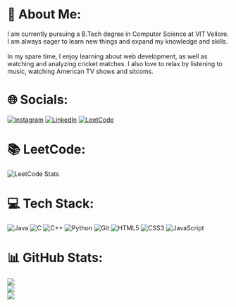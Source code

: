 # 💫 About Me:
I am currently pursuing a B.Tech degree in Computer Science at VIT Vellore. I am always eager to learn new things and expand my knowledge and skills. <br><br>In my spare time, I enjoy learning about web development, as well as watching and analyzing cricket matches. I also love to relax by listening to music, watching American TV shows and sitcoms.


# 🌐 Socials:
[![Instagram](https://img.shields.io/badge/Instagram-%23E4405F.svg?logo=Instagram&logoColor=white)](https://instagram.com/prakhar3125) [![LinkedIn](https://img.shields.io/badge/LinkedIn-%230077B5.svg?logo=linkedin&logoColor=white)](https://linkedin.com/in/prakhar3125) [![LeetCode](https://img.shields.io/badge/LeetCode-%23FFA116.svg?logo=leetcode&logoColor=white)](https://leetcode.com/prakhar3125)

# 📚 LeetCode:
![LeetCode Stats](https://leetcard.jacoblin.cool/prakhar3125?theme=dark&font=Montserrat)

# 💻 Tech Stack:
![Java](https://img.shields.io/badge/java-%23ED8B00.svg?style=for-the-badge&logo=openjdk&logoColor=white) ![C](https://img.shields.io/badge/c-%2300599C.svg?style=for-the-badge&logo=c&logoColor=white) ![C++](https://img.shields.io/badge/c++-%2300599C.svg?style=for-the-badge&logo=c%2B%2B&logoColor=white) ![Python](https://img.shields.io/badge/python-3670A0?style=for-the-badge&logo=python&logoColor=ffdd54) ![Git](https://img.shields.io/badge/git-%23F05033.svg?style=for-the-badge&logo=git&logoColor=white) ![HTML5](https://img.shields.io/badge/html5-%23E34F26.svg?style=for-the-badge&logo=html5&logoColor=white) ![CSS3](https://img.shields.io/badge/css3-%231572B6.svg?style=for-the-badge&logo=css3&logoColor=white) ![JavaScript](https://img.shields.io/badge/javascript-%23323330.svg?style=for-the-badge&logo=javascript&logoColor=%23F7DF1E)
# 📊 GitHub Stats:
![](https://github-readme-stats.vercel.app/api?username=prakhar3125&theme=transparent&hide_border=false&include_all_commits=false&count_private=false)<br/>
![](https://github-readme-streak-stats.herokuapp.com/?user=prakhar3125&theme=transparent&hide_border=false)<br/>
![](https://github-readme-stats.vercel.app/api/top-langs/?username=prakhar3125&theme=transparent&hide_border=false&include_all_commits=false&count_private=false&layout=compact)




